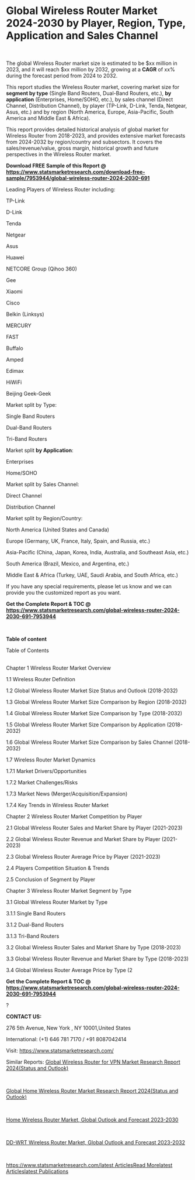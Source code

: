 <h1>Global Wireless Router Market 2024-2030 by Player, Region, Type, Application and Sales Channel</h1><br/><p>The global Wireless Router market size is estimated to be $xx million in 2023, and it will reach $xx million by 2032, growing at a <strong>CAGR</strong> of xx% during the forecast period from 2024 to 2032.</p>
 
 
 
 <p>This report studies the Wireless Router market, covering market size for <strong>segment by type</strong> (Single Band Routers, Dual-Band Routers, etc.), <strong>by application</strong> (Enterprises, Home/SOHO, etc.), by sales channel (Direct Channel, Distribution Channel), by player (TP-Link, D-Link, Tenda, Netgear, Asus, etc.) and by region (North America, Europe, Asia-Pacific, South America and Middle East & Africa).</p>
 
 
 
 <p>This report provides detailed historical analysis of global market for Wireless Router from 2018-2023, and provides extensive market forecasts from 2024-2032 by region/country and subsectors. It covers the sales/revenue/value, gross margin, historical growth and future perspectives in the Wireless Router market.</p>
 
 
 
 <p><strong>Download FREE Sample of this Report @ <a href="https://www.statsmarketresearch.com/download-free-sample/7953944/global-wireless-router-2024-2030-691">https://www.statsmarketresearch.com/download-free-sample/7953944/global-wireless-router-2024-2030-691</a></strong></p>
 
 
 
 <p>Leading Players of Wireless Router including:</p>
 
 
 
 <p>TP-Link</p>
 
 
 
 <p>D-Link</p>
 
 
 
 <p>Tenda</p>
 
 
 
 <p>Netgear</p>
 
 
 
 <p>Asus</p>
 
 
 
 <p>Huawei</p>
 
 
 
 <p>NETCORE Group (Qihoo 360)</p>
 
 
 
 <p>Gee</p>
 
 
 
 <p>Xiaomi</p>
 
 
 
 <p>Cisco</p>
 
 
 
 <p>Belkin (Linksys)</p>
 
 
 
 <p>MERCURY</p>
 
 
 
 <p>FAST</p>
 
 
 
 <p>Buffalo</p>
 
 
 
 <p>Amped</p>
 
 
 
 <p>Edimax</p>
 
 
 
 <p>HiWiFi</p>
 
 
 
 <p>Beijing Geek-Geek</p>
 
 
 
 <p>Market split by Type:</p>
 
 
 
 <p>Single Band Routers</p>
 
 
 
 <p>Dual-Band Routers</p>
 
 
 
 <p>Tri-Band Routers</p>
 
 
 
 <p>Market split <strong>by Application</strong>:</p>
 
 
 
 <p>Enterprises</p>
 
 
 
 <p>Home/SOHO</p>
 
 
 
 <p>Market split by Sales Channel:</p>
 
 
 
 <p>Direct Channel</p>
 
 
 
 <p>Distribution Channel</p>
 
 
 
 <p>Market split by Region/Country:</p>
 
 
 
 <p>North America (United States and Canada)</p>
 
 
 
 <p>Europe (Germany, UK, France, Italy, Spain, and Russia, etc.)</p>
 
 
 
 <p>Asia-Pacific (China, Japan, Korea, India, Australia, and Southeast Asia, etc.)</p>
 
 
 
 <p>South America (Brazil, Mexico, and Argentina, etc.)</p>
 
 
 
 <p>Middle East & Africa (Turkey, UAE, Saudi Arabia, and South Africa, etc.)</p>
 
 
 
 <p>If you have any special requirements, please let us know and we can provide you the customized report as you want.</p>
 
 
 
 <div><b>Get the Complete Report & TOC @ <a href="https://www.statsmarketresearch.com/global-wireless-router-2024-2030-691-7953944">https://www.statsmarketresearch.com/global-wireless-router-2024-2030-691-7953944</a></b></div>
 
 
 
 <p><br />
 
 <b>Table of content</b></p>
 
 
 
 <p>Table of Contents<br />
 
 <br />
 
 Chapter 1 Wireless Router Market Overview<br />
 
 1.1 Wireless Router Definition<br />
 
 1.2 Global Wireless Router Market Size Status and Outlook (2018-2032)<br />
 
 1.3 Global Wireless Router Market Size Comparison by Region (2018-2032)<br />
 
 1.4 Global Wireless Router Market Size Comparison by Type (2018-2032)<br />
 
 1.5 Global Wireless Router Market Size Comparison by Application (2018-2032)<br />
 
 1.6 Global Wireless Router Market Size Comparison by Sales Channel (2018-2032)<br />
 
 1.7 Wireless Router Market Dynamics<br />
 
 1.7.1 Market Drivers/Opportunities<br />
 
 1.7.2 Market Challenges/Risks<br />
 
 1.7.3 Market News (Merger/Acquisition/Expansion)<br />
 
 1.7.4 Key Trends in Wireless Router Market<br />
 
 Chapter 2 Wireless Router Market Competition by Player<br />
 
 2.1 Global Wireless Router Sales and Market Share by Player (2021-2023)<br />
 
 2.2 Global Wireless Router Revenue and Market Share by Player (2021-2023)<br />
 
 2.3 Global Wireless Router Average Price by Player (2021-2023)<br />
 
 2.4 Players Competition Situation & Trends<br />
 
 2.5 Conclusion of Segment by Player<br />
 
 Chapter 3 Wireless Router Market Segment by Type<br />
 
 3.1 Global Wireless Router Market by Type<br />
 
 3.1.1 Single Band Routers<br />
 
 3.1.2 Dual-Band Routers<br />
 
 3.1.3 Tri-Band Routers<br />
 
 3.2 Global Wireless Router Sales and Market Share by Type (2018-2023)<br />
 
 3.3 Global Wireless Router Revenue and Market Share by Type (2018-2023)<br />
 
 3.4 Global Wireless Router Average Price by Type (2</p>
 
 
 
 <div><b>Get the Complete Report & TOC @ <a href="https://www.statsmarketresearch.com/global-wireless-router-2024-2030-691-7953944">https://www.statsmarketresearch.com/global-wireless-router-2024-2030-691-7953944</a></b></div>
 
 
 
 <p>? </p>
 
 
 
 <p><b>CONTACT US:</b><br />
 
 276 5th Avenue, New York , NY 10001,United States<br />
 
 International: (+1) 646 781 7170 / +91 8087042414<br />
 
 Visit: <a href="https://www.statsmarketresearch.com/">https://www.statsmarketresearch.com/</a><br />
 
 Similar Reports: <a href="https://www.statsmarketresearch.com/global-wireless-router-2024-2030-691-7953944">Global Wireless Router for VPN Market Research Report 2024(Status and Outlook)</a><br />
 
 <br />
 
 <a href="https://www.statsmarketresearch.com/global-wireless-router-2024-2030-691-7953944">Global Home Wireless Router Market Research Report 2024(Status and Outlook)</a><br />
 
 <br />
 
 <a href="https://www.statsmarketresearch.com/global-wireless-router-2024-2030-691-7953944">Home Wireless Router Market, Global Outlook and Forecast 2023-2030</a><br />
 
 <br />
 
 <a href="https://www.statsmarketresearch.com/global-wireless-router-2024-2030-691-7953944">DD-WRT Wireless Router Market, Global Outlook and Forecast 2023-2032</a><br />
 
 <br />
 
 <a href="https://gyeongbokgung.com">https://www.statsmarketresearch.com/</a><a href="https://hallyeomaritime.com">latest Articles</a><a href="https://jingwansa.com">Read More</a><a href="https://nguoiviet.jp/">latest Articles</a><a href="https://www.intelmarketresearch.com/">latest Publications</a></p>